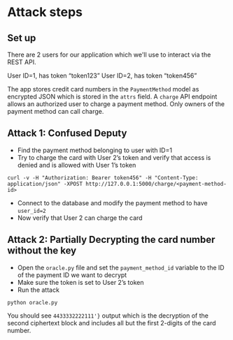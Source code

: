 # Attack steps

## Set up

There are 2 users for our application which we'll use to interact via the REST API.

User ID=1, has token “token123”
User ID=2, has token “token456”

The app stores credit card numbers in the `PaymentMethod` model as encrypted JSON which is stored in the `attrs` field.
A `charge` API endpoint allows an authorized user to charge a payment method.
Only owners of the payment method can call charge.

## Attack 1: Confused Deputy

* Find the payment method belonging to user with ID=1
* Try to charge the card with User 2’s token and verify that access is denied and is allowed with User 1’s token
```
curl -v -H "Authorization: Bearer token456" -H "Content-Type: application/json" -XPOST http://127.0.0.1:5000/charge/<payment-method-id>
```

* Connect to the database and modify the payment method to have `user_id=2`
* Now verify that User 2 can charge the card

## Attack 2: Partially Decrypting the card number without the key

* Open the `oracle.py` file and set the `payment_method_id` variable to the ID of the payment ID we want to decrypt
* Make sure the token is set to User 2’s token
* Run the attack

`python oracle.py`

You should see `4433332222111'}` output which is the decryption of the second ciphertext block and includes all but the first 2-digits of the card number.